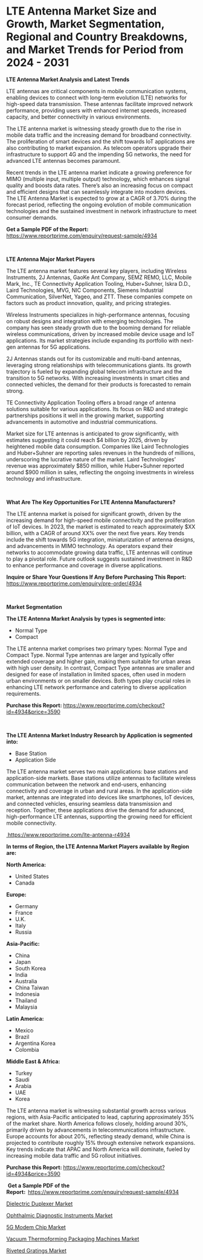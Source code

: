 <p><h1>LTE Antenna Market Size and Growth, Market Segmentation, Regional and Country Breakdowns, and Market Trends for Period from 2024 -  2031</h1></p><p><strong>LTE Antenna Market Analysis and Latest Trends</strong></p>
<p><p>LTE antennas are critical components in mobile communication systems, enabling devices to connect with long-term evolution (LTE) networks for high-speed data transmission. These antennas facilitate improved network performance, providing users with enhanced internet speeds, increased capacity, and better connectivity in various environments.</p><p>The LTE antenna market is witnessing steady growth due to the rise in mobile data traffic and the increasing demand for broadband connectivity. The proliferation of smart devices and the shift towards IoT applications are also contributing to market expansion. As telecom operators upgrade their infrastructure to support 4G and the impending 5G networks, the need for advanced LTE antennas becomes paramount.</p><p>Recent trends in the LTE antenna market indicate a growing preference for MIMO (multiple input, multiple output) technology, which enhances signal quality and boosts data rates. There’s also an increasing focus on compact and efficient designs that can seamlessly integrate into modern devices. The LTE Antenna Market is expected to grow at a CAGR of 3.70% during the forecast period, reflecting the ongoing evolution of mobile communication technologies and the sustained investment in network infrastructure to meet consumer demands.</p></p>
<p><strong>Get a Sample PDF of the Report:&nbsp;</strong> <a href="https://www.reportprime.com/enquiry/request-sample/4934">https://www.reportprime.com/enquiry/request-sample/4934</a></p>
<p>&nbsp;</p>
<p><strong>LTE Antenna Major Market Players</strong></p>
<p><p>The LTE antenna market features several key players, including Wireless Instruments, 2J Antennas, GaoKe Ant Company, SEMZ REMO, LLC, Mobile Mark, Inc., TE Connectivity Application Tooling, Huber+Suhner, Iskra D.D., Laird Technologies, MVG, NIC Components, Siemens Industrial Communication, SilverNet, Yageo, and ZTT. These companies compete on factors such as product innovation, quality, and pricing strategies.</p><p>Wireless Instruments specializes in high-performance antennas, focusing on robust designs and integration with emerging technologies. The company has seen steady growth due to the booming demand for reliable wireless communications, driven by increased mobile device usage and IoT applications. Its market strategies include expanding its portfolio with next-gen antennas for 5G applications.</p><p>2J Antennas stands out for its customizable and multi-band antennas, leveraging strong relationships with telecommunications giants. Its growth trajectory is fueled by expanding global telecom infrastructure and the transition to 5G networks. With increasing investments in smart cities and connected vehicles, the demand for their products is forecasted to remain strong.</p><p>TE Connectivity Application Tooling offers a broad range of antenna solutions suitable for various applications. Its focus on R&D and strategic partnerships positions it well in the growing market, supporting advancements in automotive and industrial communications.</p><p>Market size for LTE antennas is anticipated to grow significantly, with estimates suggesting it could reach $4 billion by 2025, driven by heightened mobile data consumption. Companies like Laird Technologies and Huber+Suhner are reporting sales revenues in the hundreds of millions, underscoring the lucrative nature of the market. Laird Technologies’ revenue was approximately $850 million, while Huber+Suhner reported around $900 million in sales, reflecting the ongoing investments in wireless technology and infrastructure.</p></p>
<p>&nbsp;</p>
<p><strong>What Are The Key Opportunities For LTE Antenna Manufacturers?</strong></p>
<p><p>The LTE antenna market is poised for significant growth, driven by the increasing demand for high-speed mobile connectivity and the proliferation of IoT devices. In 2023, the market is estimated to reach approximately $XX billion, with a CAGR of around XX% over the next five years. Key trends include the shift towards 5G integration, miniaturization of antenna designs, and advancements in MIMO technology. As operators expand their networks to accommodate growing data traffic, LTE antennas will continue to play a pivotal role. Future outlook suggests sustained investment in R&D to enhance performance and coverage in diverse applications.</p></p>
<p><strong>Inquire or Share Your Questions If Any Before Purchasing This Report:</strong> <a href="https://www.reportprime.com/enquiry/pre-order/4934">https://www.reportprime.com/enquiry/pre-order/4934</a></p>
<p>&nbsp;</p>
<p><strong>Market Segmentation</strong></p>
<p><strong>The LTE Antenna Market Analysis by types is segmented into:</strong></p>
<p><ul><li>Normal Type</li><li>Compact</li></ul></p>
<p><p>The LTE antenna market comprises two primary types: Normal Type and Compact Type. Normal Type antennas are larger and typically offer extended coverage and higher gain, making them suitable for urban areas with high user density. In contrast, Compact Type antennas are smaller and designed for ease of installation in limited spaces, often used in modern urban environments or on smaller devices. Both types play crucial roles in enhancing LTE network performance and catering to diverse application requirements.</p></p>
<p><strong>Purchase this Report:&nbsp;</strong><a href="https://www.reportprime.com/checkout?id=4934&price=3590">https://www.reportprime.com/checkout?id=4934&price=3590</a></p>
<p>&nbsp;</p>
<p><strong>The LTE Antenna Market Industry Research by Application is segmented into:</strong></p>
<p><ul><li>Base Station</li><li>Application Side</li></ul></p>
<p><p>The LTE antenna market serves two main applications: base stations and application-side markets. Base stations utilize antennas to facilitate wireless communication between the network and end-users, enhancing connectivity and coverage in urban and rural areas. In the application-side market, antennas are integrated into devices like smartphones, IoT devices, and connected vehicles, ensuring seamless data transmission and reception. Together, these applications drive the demand for advanced, high-performance LTE antennas, supporting the growing need for efficient mobile connectivity.</p></p>
<p><a href="https://www.reportprime.com/lte-antenna-r4934">&nbsp;https://www.reportprime.com/lte-antenna-r4934</a></p>
<p><strong>In terms of Region, the LTE Antenna Market Players available by Region are:</strong></p>
<p>
    <p> <strong> North America: </strong>
        <ul>
            <li>United States</li>
            <li>Canada</li>
        </ul>
        </p> 
    <p> <strong> Europe: </strong>
        <ul>
            <li>Germany</li>
            <li>France</li>
            <li>U.K.</li>
            <li>Italy</li>
            <li>Russia</li>
        </ul>
        </p> 
    <p> <strong> Asia-Pacific: </strong>
        <ul>
            <li>China</li>
            <li>Japan</li>
            <li>South Korea</li>
            <li>India</li>
            <li>Australia</li>
            <li>China Taiwan</li>
            <li>Indonesia</li>
            <li>Thailand</li>
            <li>Malaysia</li>
        </ul>
        </p> 
    <p> <strong> Latin America: </strong>
        <ul>
            <li>Mexico</li>
            <li>Brazil</li>
            <li>Argentina Korea</li>
            <li>Colombia</li>
        </ul>
        </p> 
    <p> <strong> Middle East & Africa: </strong>
        <ul>
            <li>Turkey</li>
            <li>Saudi</li>
            <li>Arabia</li>
            <li>UAE</li>
            <li>Korea</li>
        </ul>
    </p>
    </p>
<p><p>The LTE antenna market is witnessing substantial growth across various regions, with Asia-Pacific anticipated to lead, capturing approximately 35% of the market share. North America follows closely, holding around 30%, primarily driven by advancements in telecommunications infrastructure. Europe accounts for about 20%, reflecting steady demand, while China is projected to contribute roughly 15% through extensive network expansions. Key trends indicate that APAC and North America will dominate, fueled by increasing mobile data traffic and 5G rollout initiatives.</p></p>
<p><strong>Purchase this Report: </strong><a href="https://www.reportprime.com/checkout?id=4934&price=3590">https://www.reportprime.com/checkout?id=4934&price=3590</a></p>
<p>&nbsp;<strong>Get a Sample PDF of the Report:&nbsp;&nbsp;</strong><a href="https://www.reportprime.com/enquiry/request-sample/4934">https://www.reportprime.com/enquiry/request-sample/4934</a></p>
<p><strong></strong></p>
<p><p><a href="https://github.com/tamvrosiya/Market-Research-Report-List-5/blob/main/dielectric-duplexer-market.md">Dielectric Duplexer Market</a></p><p><a href="https://www.linkedin.com/pulse/market-leaders-laggards-global-ophthalmic-diagnostic-instruments-phq1e?trackingId=534Ny5nJQXOvFoiJR44yNw%3D%3D">Ophthalmic Diagnostic Instruments Market</a></p><p><a href="https://github.com/olyy49keyt/Market-Research-Report-List-1/blob/main/5g-modem-chip-market.md">5G Modem Chip Market</a></p><p><a href="https://issuu.com/reportprime-2/docs/vacuum-thermoforming-packaging-mach_dd354aa95eeb5d">Vacuum Thermoforming Packaging Machines Market</a></p><p><a href="https://issuu.com/reportprime-2/docs/riveted-gratings-market-size-2030.p_256401885b557d">Riveted Gratings Market</a></p></p>